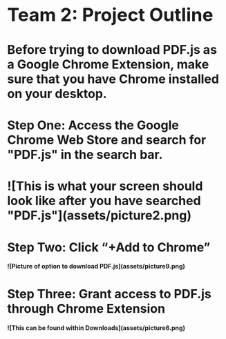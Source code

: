 <b>
<h1 style="font-size:300%;">
Team 2: Project Outline
</h1>
<h1>
Before trying to download PDF.js as a Google Chrome Extension, make sure that you have Chrome installed on your desktop. 
</h1>
<h1>
Step One: Access the Google Chrome Web Store and search for "PDF.js" in the search bar. 
</h1>
<h1>
![This is what your screen should look like after you have searched "PDF.js"](assets/picture2.png)
</h1>
<h1>
Step Two: Click “+Add to Chrome”
</h1>
![Picture of option to download PDF.js](assets/picture9.png) 
<h1>
Step Three: Grant access to PDF.js through Chrome Extension
</h1>
![This can be found within Downloads](assets/picture6.png)



